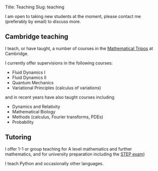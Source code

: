 Title: Teaching
Slug: teaching

I am open to taking new students at the moment, please contact me (preferably by email) to discuss more.

## Cambridge teaching

I teach, or have taught, a number of courses in the [Mathematical Tripos](https://www.maths.cam.ac.uk/undergrad/undergrad) at Cambridge. 

I currently offer supervisions in the following courses:

* Fluid Dynamics I
* Fluid Dynamics II
* Quantum Mechanics
* Variational Principles (calculus of variations)

and in recent years have also taught courses including

* Dynamics and Relativity
* Mathematical Biology
* Methods (calculus, Fourier transforms, PDEs)
* Probability


## Tutoring

I offer 1-1 or group teaching for A level mathematics and further mathematics, and for university preparation including the [STEP exam](https://www.admissionstesting.org/for-test-takers/step/about-step/))

I teach Python and occasionally other languages.
